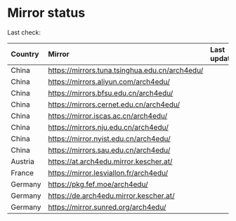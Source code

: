 <script src="./time.js"></script>
# Mirror status
Last check: <script type="text/javascript">localize(1717478569.1031795);</script>

|Country|Mirror|Last update|
|:------|:-----|:----------|
|China|https://mirrors.tuna.tsinghua.edu.cn/arch4edu/|<script type="text/javascript">localize(1717440922);</script>|
|China|https://mirrors.aliyun.com/arch4edu/|<script type="text/javascript">localize(1717267460);</script>|
|China|https://mirrors.bfsu.edu.cn/arch4edu/|<script type="text/javascript">localize(1717440922);</script>|
|China|https://mirrors.cernet.edu.cn/arch4edu/|<script type="text/javascript">localize(1717440922);</script>|
|China|https://mirror.iscas.ac.cn/arch4edu/|<script type="text/javascript">localize(1717440922);</script>|
|China|https://mirrors.nju.edu.cn/arch4edu/|<script type="text/javascript">localize(1717440922);</script>|
|China|https://mirror.nyist.edu.cn/arch4edu/|<script type="text/javascript">localize(1717396583);</script>|
|China|https://mirrors.sau.edu.cn/arch4edu/|<script type="text/javascript">localize(1717440922);</script>|
|Austria|https://at.arch4edu.mirror.kescher.at/|<script type="text/javascript">localize(1717440922);</script>|
|France|https://mirror.lesviallon.fr/arch4edu/|<script type="text/javascript">localize(1717440922);</script>|
|Germany|https://pkg.fef.moe/arch4edu/|<script type="text/javascript">localize(1717440922);</script>|
|Germany|https://de.arch4edu.mirror.kescher.at/|<script type="text/javascript">localize(1717440922);</script>|
|Germany|https://mirror.sunred.org/arch4edu/|<script type="text/javascript">localize(1717440922);</script>|

<script src="./tablefilter/tablefilter.js"></script>
<script src="./table.js"></script>